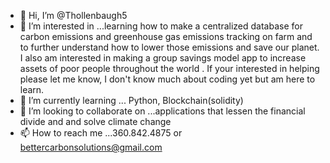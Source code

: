 - 👋 Hi, I’m @Thollenbaugh5
- 👀 I’m interested in ...learning how to make a centralized database for carbon emissions and greenhouse gas emissions tracking on farm and to further understand how to lower those emissions and save our planet. I also am interested in making a group savings model app to increase assets of poor people throughout the world 
. If your interested in helping please let me know, I don't know much about coding yet but am here to learn.
- 🌱 I’m currently learning ... Python, Blockchain(solidity) 
- 💞️ I’m looking to collaborate on ...applications that lessen the financial divide and  and solve climate change 
- 📫 How to reach me ...360.842.4875 or bettercarbonsolutions@gmail.com

<!---
Thollenbaugh5/Thollenbaugh5 is a ✨ special ✨ repository because its `README.md` (this file) appears on your GitHub profile.
You can click the Preview link to take a look at your changes.
--->

